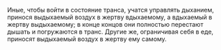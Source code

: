 Иные, чтобы войти в состояние транса, учатся управлять дыханием, принося выдыхаемый воздух в жертву вдыхаемому, а вдыхаемый в жертву выдыхаемому; в конце концов они полностью перестают дышать и погружаются в транс. Другие же, ограничивая себя в еде, приносят выдыхаемый воздух в жертву ему самому.